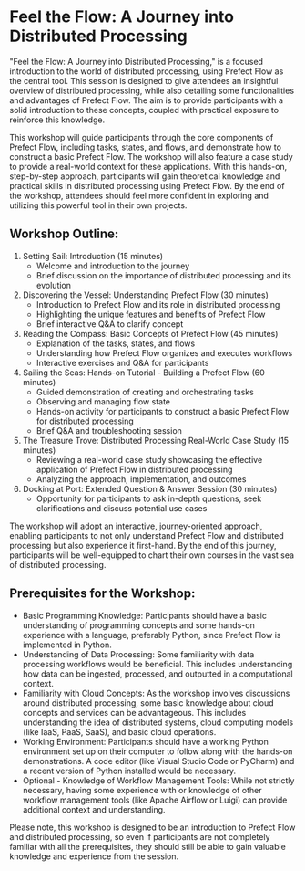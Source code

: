# Feel the Flow: A Journey into Distributed Processing

"Feel the Flow: A Journey into Distributed Processing," is a focused introduction to the world of distributed processing, using Prefect Flow as the central tool. This session is designed to give attendees an insightful overview of distributed processing, while also detailing some functionalities and advantages of Prefect Flow. The aim is to provide participants with a solid introduction to these concepts, coupled with practical exposure to reinforce this knowledge.

This workshop will guide participants through the core components of Prefect Flow, including tasks, states, and flows, and demonstrate how to construct a basic Prefect Flow. The workshop will also feature a case study to provide a real-world context for these applications. With this hands-on, step-by-step approach, participants will gain theoretical knowledge and practical skills in distributed processing using Prefect Flow. By the end of the workshop, attendees should feel more confident in exploring and utilizing this powerful tool in their own projects.

## Workshop Outline:

1. Setting Sail: Introduction (15 minutes)
   - Welcome and introduction to the journey
   - Brief discussion on the importance of distributed processing and its evolution
2. Discovering the Vessel: Understanding Prefect Flow (30 minutes)
   - Introduction to Prefect Flow and its role in distributed processing
   - Highlighting the unique features and benefits of Prefect Flow
   - Brief interactive Q&A to clarify concept
3. Reading the Compass: Basic Concepts of Prefect Flow (45 minutes)
   - Explanation of the tasks, states, and flows
   - Understanding how Prefect Flow organizes and executes workflows
   - Interactive exercises and Q&A for participants
4. Sailing the Seas: Hands-on Tutorial - Building a Prefect Flow (60 minutes)
   - Guided demonstration of creating and orchestrating tasks
   - Observing and managing flow state
   - Hands-on activity for participants to construct a basic Prefect Flow for distributed processing
   - Brief Q&A and troubleshooting session
5. The Treasure Trove: Distributed Processing Real-World Case Study (15 minutes)
   - Reviewing a real-world case study showcasing the effective application of Prefect Flow in distributed processing
   - Analyzing the approach, implementation, and outcomes
6. Docking at Port: Extended Question & Answer Session (30 minutes)
   - Opportunity for participants to ask in-depth questions, seek clarifications and discuss potential use cases

The workshop will adopt an interactive, journey-oriented approach, enabling participants to not only understand Prefect Flow and distributed processing but also experience it first-hand. By the end of this journey, participants will be well-equipped to chart their own courses in the vast sea of distributed processing.

## Prerequisites for the Workshop:

- Basic Programming Knowledge: Participants should have a basic understanding of programming concepts and some hands-on experience with a language, preferably Python, since Prefect Flow is implemented in Python.
- Understanding of Data Processing: Some familiarity with data processing workflows would be beneficial. This includes understanding how data can be ingested, processed, and outputted in a computational context.
- Familiarity with Cloud Concepts: As the workshop involves discussions around distributed processing, some basic knowledge about cloud concepts and services can be advantageous. This includes understanding the idea of distributed systems, cloud computing models (like IaaS, PaaS, SaaS), and basic cloud operations.
- Working Environment: Participants should have a working Python environment set up on their computer to follow along with the hands-on demonstrations. A code editor (like Visual Studio Code or PyCharm) and a recent version of Python installed would be necessary.
- Optional - Knowledge of Workflow Management Tools: While not strictly necessary, having some experience with or knowledge of other workflow management tools (like Apache Airflow or Luigi) can provide additional context and understanding. 

Please note, this workshop is designed to be an introduction to Prefect Flow and distributed processing, so even if participants are not completely familiar with all the prerequisites, they should still be able to gain valuable knowledge and experience from the session.
